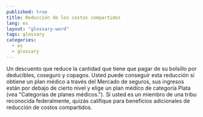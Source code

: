 ```yaml
---
published: true
title: Reducción de los costos compartidos
lang: es
layout: "glossary-word"
tags: glossary
categories:
  - es
  - glossary
---
```


Un descuento que reduce la cantidad que tiene que pagar de su bolsillo por deducibles, coseguro y copagos. Usted puede conseguir  esta reducción si obtiene un plan médico a través del Mercado de seguros, sus ingresos están por debajo de cierto nivel y elige un plan médico de categoría Plata (vea "Categorías de planes médicos."). Si usted es un miembro de una tribu reconocida federalmente, quizás califique para beneficios adicionales de reducción de costos compartidos.
